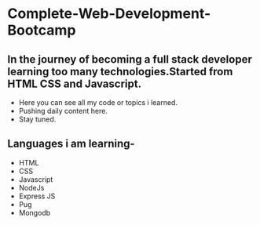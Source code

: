 # Complete-Web-Development-Bootcamp
## In the journey of becoming a full stack developer learning too many technologies.Started from HTML CSS and Javascript.
* Here you can see all my code or topics i learned.
* Pushing daily content here.
* Stay tuned.

## Languages i am learning-
* HTML
* CSS
* Javascript
* NodeJs
* Express JS
* Pug
* Mongodb
